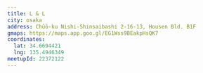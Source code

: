 ```yaml
---
title: L & L
city: osaka
address: Chūō-ku Nishi-Shinsaibashi 2-16-13, Housen Bld. B1F
gmaps: https://maps.app.goo.gl/EG1Wss9BEakpHsQK7
coordinates:
  lat: 34.6694421
  lng: 135.4946349
meetupId: 22372122
---
```



